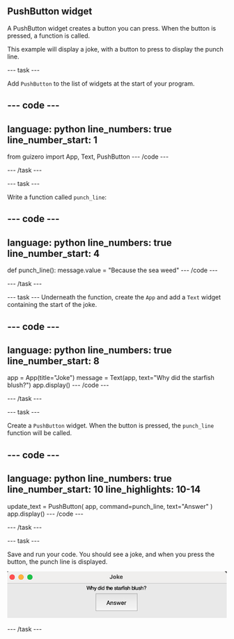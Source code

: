 ## PushButton widget

A PushButton widget creates a button you can press. When the button is pressed, a function is called.

This example will display a joke, with a button to press to display the punch line.

--- task ---

Add `PushButton` to the list of widgets at the start of your program.

--- code ---
---
language: python
line_numbers: true
line_number_start: 1
---
from guizero import App, Text, PushButton
--- /code ---

--- /task ---


--- task ---

Write a function called `punch_line`:

--- code ---
---
language: python
line_numbers: true
line_number_start: 4
---
def punch_line():
    message.value = "Because the sea weed"
--- /code ---

--- /task ---


--- task ---
Underneath the function, create the `App` and add a `Text` widget containing the start of the joke.

--- code ---
---
language: python
line_numbers: true
line_number_start: 8
---
app = App(title="Joke")
message = Text(app, text="Why did the starfish blush?")
app.display()
--- /code ---

--- /task ---

--- task ---

Create a `PushButton` widget. When the button is pressed, the `punch_line` function will be called.

--- code ---
---
language: python
line_numbers: true
line_number_start: 10
line_highlights: 10-14
---
update_text = PushButton(
    app, 
    command=punch_line, 
    text="Answer"
)
app.display()
--- /code ---

--- /task ---


--- task ---

Save and run your code. You should see a joke, and when you press the button, the punch line is displayed. 

![GUI with text 'Why did the starfish blush?' and button labelled answer](images/display-joke.png)

--- /task ---

